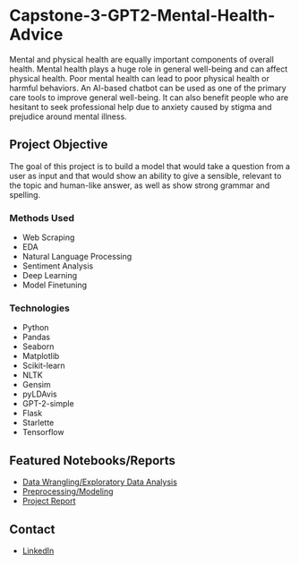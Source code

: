# Capstone-3-GPT2-Mental-Health-Advice
Mental and physical health are equally important components of overall health. Mental health plays a huge role in general well-being and can affect physical health. Poor mental health can lead to poor physical health or harmful behaviors. An AI-based chatbot can be used as one of the primary care tools to improve general well-being. It can also benefit people who are hesitant to seek professional help due to anxiety caused by stigma and prejudice around mental illness.
## Project Objective
The goal of this project is to build a model that would take a question from a user as input and that would show an ability to give a sensible, relevant to the topic and human-like answer, as well as show strong grammar and spelling.
### Methods Used
* Web Scraping
* EDA
* Natural Language Processing
* Sentiment Analysis
* Deep Learning
* Model Finetuning
### Technologies
* Python
* Pandas
* Seaborn
* Matplotlib
* Scikit-learn
* NLTK
* Gensim
* pyLDAvis
* GPT-2-simple
* Flask
* Starlette
* Tensorflow
## Featured Notebooks/Reports
* [Data Wrangling/Exploratory Data Analysis](https://github.com/yuliyaselevich/Capstone-3-GPT2-Mental-Health-Advice/blob/main/Notebooks/Capstone3_DataWrangling_EDA.ipynb)
* [Preprocessing/Modeling](https://github.com/yuliyaselevich/Capstone-3-GPT2-Mental-Health-Advice/blob/main/Notebooks/Capstone3_Pre-processing_Modeling.ipynb)
* [Project Report](https://github.com/yuliyaselevich/Capstone-3-GPT2-Mental-Health-Advice/blob/main/Documents/Capstone3_ProjectReport.pdf)
## Contact
* [LinkedIn](https://www.linkedin.com/in/yuliyaselevich/)
